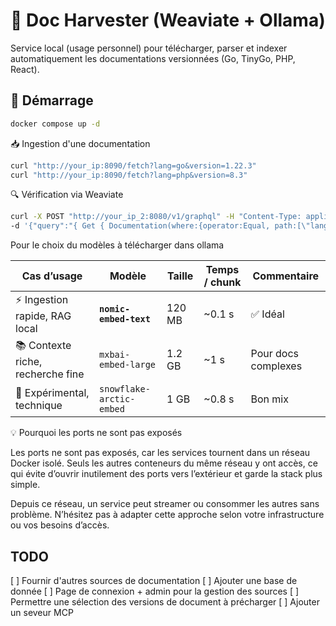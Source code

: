 # 🧠 Doc Harvester (Weaviate + Ollama)

Service local (usage personnel) pour télécharger, parser et indexer automatiquement les documentations versionnées (Go, TinyGo, PHP, React).

## 🚀 Démarrage

```bash
docker compose up -d
```

📥 Ingestion d'une documentation
```bash
curl "http://your_ip:8090/fetch?lang=go&version=1.22.3"
curl "http://your_ip:8090/fetch?lang=php&version=8.3"
```

🔍 Vérification via Weaviate
```bash
curl -X POST "http://your_ip_2:8080/v1/graphql" -H "Content-Type: application/json" \
-d '{"query":"{ Get { Documentation(where:{operator:Equal, path:[\"lang\"], valueString:\"go\"}) { text sour
```

Pour le choix du modèles à télécharger dans ollama

| Cas d’usage                        | Modèle                   | Taille | Temps / chunk | Commentaire         |
| ---------------------------------- | ------------------------ | ------ | ------------- | ------------------- |
| ⚡ Ingestion rapide, RAG local      | **`nomic-embed-text`**   | 120 MB | ~0.1 s        | ✅ Idéal             |
| 📚 Contexte riche, recherche fine  | `mxbai-embed-large`      | 1.2 GB | ~1 s          | Pour docs complexes |
| 🧪 Expérimental, technique         | `snowflake-arctic-embed` | 1 GB   | ~0.8 s        | Bon mix             |

💡 Pourquoi les ports ne sont pas exposés

Les ports ne sont pas exposés, car les services tournent dans un réseau Docker isolé.
Seuls les autres conteneurs du même réseau y ont accès, ce qui évite d’ouvrir inutilement des ports vers l’extérieur et garde la stack plus simple.

Depuis ce réseau, un service peut streamer ou consommer les autres sans problème.
N’hésitez pas à adapter cette approche selon votre infrastructure ou vos besoins d’accès.

## TODO
[ ] Fournir d'autres sources de documentation
[ ] Ajouter une base de donnée
[ ] Page de connexion + admin pour la gestion des sources
[ ] Permettre une sélection des versions de document à précharger
[ ] Ajouter un seveur MCP
